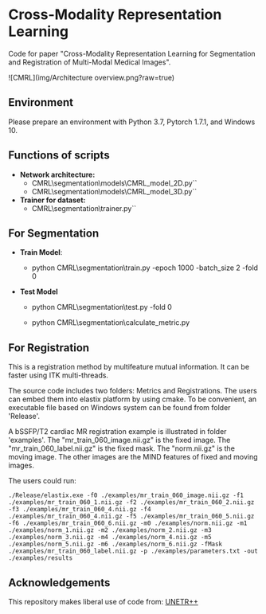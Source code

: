 # Cross-Modality Representation Learning

Code for paper "Cross-Modality Representation Learning for Segmentation and Registration of Multi-Modal Medical Images". 

![CMRL](img/Architecture overview.png?raw=true)

## Environment

Please prepare an environment with Python 3.7, Pytorch 1.7.1, and Windows 10.

## Functions of scripts

- **Network architecture:**
  - CMRL\segmentation\models\CMRL_model_2D.py``
  - CMRL\segmentation\models\CMRL_model_3D.py``
- **Trainer for dataset:**
  - CMRL\segmentation\trainer.py``

## For Segmentation

- **Train Model**:
  - python CMRL\segmentation\train.py  -epoch 1000 -batch_size 2 -fold 0


- **Test Model**

  - python CMRL\segmentation\test.py -fold 0
  
  - python CMRL\segmentation\calculate_metric.py

## For Registration
This is a registration method by multifeature mutual information. It can be faster using ITK multi-threads.

The source code includes two folders: Metrics and Registrations. The users can embed them into elastix platform by using cmake. To be convenient, an executable file based on Windows system can be found from folder 'Release'. 

A bSSFP/T2 cardiac MR registration example is illustrated in folder 'examples'. The "mr_train_060_image.nii.gz" is the fixed image. The "mr_train_060_label.nii.gz" is the fixed mask. The "norm.nii.gz" is the moving image. The other images are the MIND features of fixed and moving images. 

The users could run:
```
./Release/elastix.exe -f0 ./examples/mr_train_060_image.nii.gz -f1 ./examples/mr_train_060_1.nii.gz -f2 ./examples/mr_train_060_2.nii.gz -f3 ./examples/mr_train_060_4.nii.gz -f4 ./examples/mr_train_060_4.nii.gz -f5 ./examples/mr_train_060_5.nii.gz -f6 ./examples/mr_train_060_6.nii.gz -m0 ./examples/norm.nii.gz -m1 ./examples/norm_1.nii.gz -m2 ./examples/norm_2.nii.gz -m3 ./examples/norm_3.nii.gz -m4 ./examples/norm_4.nii.gz -m5 ./examples/norm_5.nii.gz -m6 ./examples/norm_6.nii.gz -fMask ./examples/mr_train_060_label.nii.gz -p ./examples/parameters.txt -out ./examples/results
```
## Acknowledgements

This repository makes liberal use of code from: [UNETR++](https://github.com/Amshaker/unetr_plus_plus)
